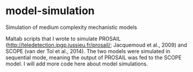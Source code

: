 # model-simulation
Simulation of medium complexity mechanistic models

Maltab scripts that I wrote to simulate PROSAIL (http://teledetection.ipgp.jussieu.fr/prosail/; Jacquemoud et al., 2009) and SCOPE (van der Tol et al., 2014). The two models were simulated in sequential mode, meaning the output of PROSAIL was fed to the SCOPE model. I will add more code here about model simulations.   
